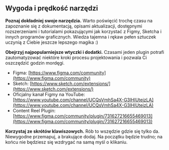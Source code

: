 ## Wygoda i prędkość narzędzi

**Poznaj dokładniej swoje narzędzia.** Warto poświęcić trochę czasu na zapoznanie się z dokumentacją, opisami aktualizacji, dostępnymi rozszerzeniami i tutorialami pokazującymi jak korzystać z Figmy, Sketcha i innych programów graficznych. Wiedza tajemna i rękaw pełen sztuczek uczynią z Ciebie jeszcze lepszego magika :)

**Obejrzyj najpopularniejsze wtyczki i dodatki.** Czasami jeden plugin potrafi zautomatyzować niektóre kroki procesu projektowania i pozwala Ci oszczędzić godzin mordęgi.

* Figma: [https://www.figma.com/community](https://www.figma.com/community)
* Sketch: [https://www.sketch.com/extensions/](https://www.sketch.com/extensions/)
* Oficjalny kanał Figmy na YouTube: [https://www.youtube.com/channel/UCQsVmhSa4X-G3lHlUtejzLA](https://www.youtube.com/channel/UCQsVmhSa4X-G3lHlUtejzLA)
* Content Reel Plugin: [https://www.figma.com/community/plugin/731627216655469013](https://www.figma.com/community/plugin/731627216655469013)

**Korzystaj ze skrótów klawiszowych.** Rób to wszędzie gdzie się tylko da. Niewygodne przemapuj, a brakujące dodaj. Na początku będzie trudno; na końcu nie będziesz się wzdrygać na samą myśl o klikaniu.
